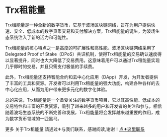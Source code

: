# Trx租能量

Trx租能量是一种全新的数字货币，它基于波场区块链网络，旨在为用户提供快速、安全、低成本的数字货币交易和支付解决方案。Trx租能量的诞生，为波场生态系统注入了新的活力和可能性。

Trx租能量的核心特点之一是高度的可扩展性和高性能。波场区块链网络采用了Delegated Proof of Stake（DPoS）共识机制，使得Trx租能量的交易确认速度得以显著提升，同时也大大降低了交易费用。这意味着用户可以通过Trx租能量实现几乎即时的交易，并且只需支付极低的手续费。

此外，Trx租能量还支持智能合约和去中心化应用（DApp）开发，为开发者提供了丰富的工具和资源。开发者可以利用Trx租能量的强大功能，构建各种各样的去中心化应用，从而为用户带来更多元化的数字化体验。

总的来说，Trx租能量是一个备受关注的数字货币项目，它以其高性能、低成本的交易特性和丰富的开发资源，吸引了越来越多的用户和开发者的关注和参与。相信随着波场生态系统的不断完善和发展，Trx租能量将会发挥越来越重要的作用，成为数字货币领域的一匹黑马。

更多 关于Trx租能量 请通过✈与我们联系，感谢阅读,谢谢！[点✈这里联系](https://t.me/trxduihuandaqun)